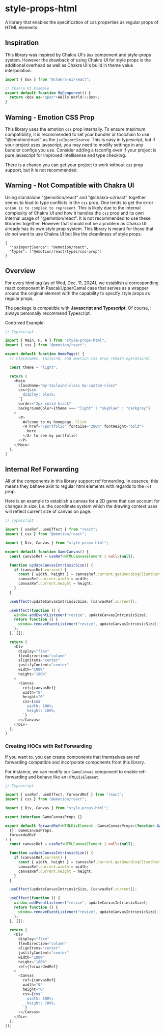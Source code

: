 # style-props-html

A library that enables the specification of css properties as regular props of HTML elements

## Inspiration

This library was inspired by Chakra UI's `Box` component and style-props system. However the drawback of using Chakra UI for style props is the additional overhead as well as Chakra UI's build in theme value interpolation.

```typescript
import { box } from "@chakra-ui/react";

// Chakra UI Example
export default function MyComponent() {
  return <Box as="span">Hello World!</Box>;
}
```

## Warning - Emotion CSS Prop

This library uses the emotion `css` prop internally. To ensure maximum compatibility, it is recommended to set your bundler or toolchain to use "@emotion/react" as the `jsxImportSource`.
This is easy in typescript, but if your project uses javascript, you may need to modify settings in any bundler configs you use. Consider adding a tsconfig even if your project is pure javascript for improved intellisense and type checking.

There is a chance you can get your project to work without `css` prop support, but it is not recommended.

## Warning - Not Compatible with Chakra UI

Using standalone "@emotion/react" and "@chakra-ui/react" together seems to lead to type conflicts in the `css` prop. One tends to get the error `union is to complex to represent`. This is likely due to the internal complexity of Chakra UI and how it handles the `css` prop and its own internal usage of "@emotion/react". It is not recommended to use these libraries together. However that should not be a problem as Chakra UI already has its own style prop system. This library is meant for those that do not want to use Chakra UI but like the cleanliness of style props.

```jsonc
{
  "jsxImportSource": "@emotion/react",
  "types": ["@emotion/react/types/css-prop"]
}
```

## Overview

For every html tag (as of Wed, Dec. 11, 2024), we establish a corresponding react component in Pascal/UpperCamel case that serves as a wrapper around the original element with the capability to specify style props as regular props.

The package is compatible with **Javascript and Typescript**. Of course, I always personally recommend Typescript.

Contrived Example:

```typescript
// Typescript

import { Main, P, A } from "style-props-html";
import { css } from "@emotion/react";

export default function HomePage() {
  // Classnames, tailwind, and emotion css prop remain operational

  const theme = "light";

  return (
    <Main
      className="my-tailwind-class my-custom-class"
      css={css`
        display: block;
      `}
      border="2px solid black"
      backgroundColor={theme === "light" ? "skyblue" : "darkgray"}
    >
      <P>
        Welcome to my homepage. Click
        <A href="/portfolio" fontSize="200%" fontWeight="bold">
          here
        </A> to see my portfolio!
      </P>
    </Main>
  );
}
```

## Internal Ref Forwarding

All of the components in this library support ref forwarding. In essence, this means they behave akin to regular html elements with regards to the `ref` prop.

Here is an example to establish a canvas for a 2D game that can account for changes in size. I.e. the coordinate system which the drawing context uses will reflect current size of canvas on page.

```typescript
// Typescript

import { useRef, useEffect } from "react";
import { css } from "@emotion/react";

import { Div, Canvas } from "style-props-html";

export default function GameCanvas() {
  const canvasRef = useRef<HTMLCanvasElement | null>(null);

  function updateCanvasIntrinsicSize() {
    if (canvasRef.current) {
      const { width, height } = canvasRef.current.getBoundingClientRect;
      canvasRef.current.width = width;
      canvasRef.current.height = height;
    }
  }

  useEffect(updateCanvasIntrinsicSize, [canvasRef.current]);

  useEffect(function () {
    window.addEventListener("resize", updateCanvasIntrinsicSize);
    return function () {
      window.removeEventListener("resize", updateCanvasIntrinsicSize);
    };
  }, []);

  return (
    <Div
      display="flex"
      flexDirection="column"
      alignItems="center"
      justifyContent="center"
      width="100%"
      height="100%"
    >
      <Canvas
        ref={canvasRef}
        width="0"
        height="0"
        css={css`
          width: 100%;
          height: 100%;
        `}
      ></Canvas>
    </Div>
  );
}
```

### Creating HOCs with Ref Forwarding

If you want to, you can create components that themselves are ref forwarding compatible and incorporate components from this library.

For instance, we can modify our `GameCanvas` component to enable ref-forwarding and behave like an `HTMLDivElement`.

```typescript
// Typescript

import { useRef, useEffect, forwardRef } from "react";
import { css } from "@emotion/react";

import { Div, Canvas } from "style-props-html";

export interface GameCanvasProps {}

export default forwardRef<HTMLDivElement, GamveCanvasProps>(function GameCanvas(
  {}: GameCanvasProps,
  forwardedRef
) {
  const canvasRef = useRef<HTMLCanvasElement | null>(null);

  function updateCanvasIntrinsicSize() {
    if (canvasRef.current) {
      const { width, height } = canvasRef.current.getBoundingClientRect;
      canvasRef.current.width = width;
      canvasRef.current.height = height;
    }
  }

  useEffect(updateCanvasIntrinsicSize, [canvasRef.current]);

  useEffect(function () {
    window.addEventListener("resize", updateCanvasIntrinsicSize);
    return function () {
      window.removeEventListener("resize", updateCanvasIntrinsicSize);
    };
  }, []);

  return (
    <Div
      display="flex"
      flexDirection="column"
      alignItems="center"
      justifyContent="center"
      width="100%"
      height="100%"
      ref={forwardedRef}
    >
      <Canvas
        ref={canvasRef}
        width="0"
        height="0"
        css={css`
          width: 100%;
          height: 100%;
        `}
      ></Canvas>
    </Div>
  );
});
```

